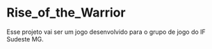 # Rise_of_the_Warrior
Esse projeto vai ser um jogo desenvolvido para o grupo de jogo do IF Sudeste MG.
